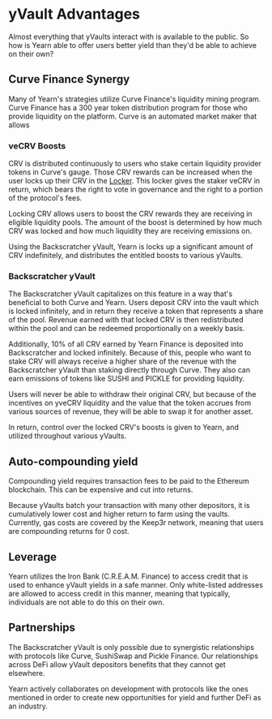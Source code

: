 # yVault Advantages

Almost everything that yVaults interact with is available to the public. So how is Yearn able to offer users better yield than they'd be able to achieve on their own?

## Curve Finance Synergy

Many of Yearn's strategies utilize Curve Finance's liquidity mining program. Curve Finance has a 300 year token distribution program for those who provide liquidity on the platform. Curve is an automated market maker that allows

### veCRV Boosts

CRV is distributed continuously to users who stake certain liquidity provider tokens in Curve's gauge. Those CRV rewards can be increased when the user locks up their CRV in the [Locker](https://dao.curve.fi/locker). This locker gives the staker veCRV in return, which bears the right to vote in governance and the right to a portion of the protocol's fees.

Locking CRV allows users to boost the CRV rewards they are receiving in eligible liquidity pools. The amount of the boost is determined by how much CRV was locked and how much liquidity they are receiving emissions on.

Using the Backscratcher yVault, Yearn is locks up a significant amount of CRV indefinitely, and distributes the entitled boosts to various yVaults.

### Backscratcher yVault

The Backscratcher yVault capitalizes on this feature in a way that's beneficial to both Curve and Yearn. Users deposit CRV into the vault which is locked infinitely, and in return they receive a token that represents a share of the pool. Revenue earned with that locked CRV is then redistributed within the pool and can be redeemed proportionally on a weekly basis.

Additionally, 10% of all CRV earned by Yearn Finance is deposited into Backscratcher and locked infinitely. Because of this, people who want to stake CRV will always receive a higher share of the revenue with the Backscratcher yVault than staking directly through Curve. They also can earn emissions of tokens like SUSHI and PICKLE for providing liquidity.

Users will never be able to withdraw their original CRV, but because of the incentives on yveCRV liquidity and the value that the token accrues from various sources of revenue, they will be able to swap it for another asset.

In return, control over the locked CRV's boosts is given to Yearn, and utilized throughout various yVaults.

## Auto-compounding yield

Compounding yield requires transaction fees to be paid to the Ethereum blockchain. This can be expensive and cut into returns.

Because yVaults batch your transaction with many other depositors, it is cumulatively lower cost and higher return to farm using the vaults. Currently, gas costs are covered by the Keep3r network, meaning that users are compounding returns for 0 cost.

## Leverage

Yearn utilizes the Iron Bank \(C.R.E.A.M. Finance\) to access credit that is used to enhance yVault yields in a safe manner. Only white-listed addresses are allowed to access credit in this manner, meaning that typically, individuals are not able to do this on their own.

## Partnerships

The Backscratcher yVault is only possible due to synergistic relationships with protocols like Curve, SushiSwap and Pickle Finance. Our relationships across DeFi allow yVault depositors benefits that they cannot get elsewhere.

Yearn actively collaborates on development with protocols like the ones mentioned in order to create new opportunities for yield and further DeFi as an industry.


